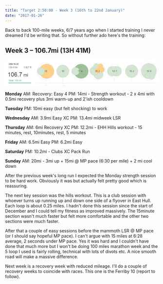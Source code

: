 ```yaml
---
title: "Target 2:50:00 - Week 3 (16th to 22nd January)"
date: "2017-01-26"
---
```


Back to back 100-mile weeks, 6/7 years ago when I started training I never dreamed I'd be writing that. So without further ado here's the training:

## Week 3 – 106.7mi (13H 41M)

[![Target 2:50:00 - Week 3 (16th to 22nd January)](images/ScreenHunter_2165-Jan.-25-15.26.jpg)](http://dlw.me.uk/wp-content/uploads/2017/01/ScreenHunter_2165-Jan.-25-15.26.jpg)

**Monday** AM: Recovery: Easy 4 PM: 14mi - Strength workout - 2 x 4mi with 0.5mi recovery plus 3mi warm-up and 2'ish cooldown

**Tuesday** PM: 10mi easy (but felt shocking) to work

**Wednesday** AM: 3.9mi Easy XC PM: 13.4mi midweek LSR

**Thursday** AM: 6mi Recovery XC PM: 12.2mi - EHH Hills workout - 15 minutes, rest, 10minutes, rest, 5 minutes

**Friday** AM: 6.5mi Easy PM: 6.2mi Easy

**Saturday** PM: 10.2mi - Clubs XC Pack Run

**Sunday** AM: 20mi - 3mi up + 15mi @ MP pace (6:30 per mile) + 2 mi cool down

After the previous week's long run I expected the Monday strength session to be hard work. Obviously it was but actually felt pretty good which is reassuring.

The next key session was the hills workout. This is a club session with whoever turns up running up and down one side of a flyover in East Hull. Each loop is about 0.25 miles. I hadn't done this session since the start of December and I could tell my fitness as improved massively. The 15minute section wasn't much faster but felt more comfortable and the other two sections were much faster.

After that a couple of easy sessions before the mammoth LSR @ MP pace (or I should say hopeful MP pace). I can't argue with 15 miles at 6:28 average, 2 seconds under MP pace. Yes it was hard and I couldn't have done that much more but I won't be doing 100 miles marathon week and the 5 loop I used is fairly rolling, technical with lots of divots etc. A nice smooth road will make a massive difference.

Next week is a recovery week with reduced mileage. I'll do a couple of recovery weeks to coincide with races. This one is the Ferriby 10 (report to follow).
